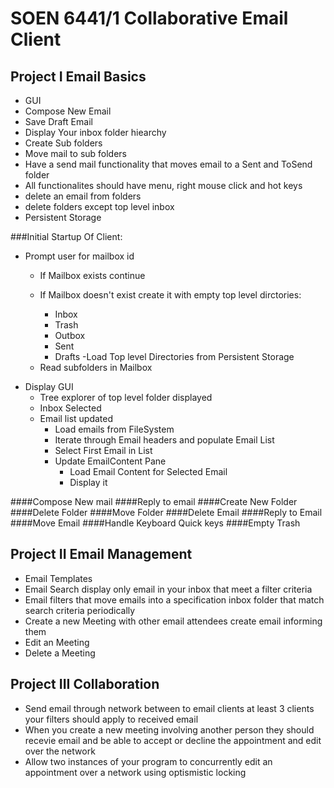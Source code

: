 SOEN 6441/1 Collaborative Email Client
======================================

Project I Email Basics
----------------------
* GUI
* Compose New Email
* Save Draft Email
* Display Your inbox folder hiearchy
* Create Sub folders
* Move mail to sub folders
* Have a send mail functionality that moves email to a Sent and ToSend folder
* All functionalites should have menu, right mouse click and hot keys
* delete an email from folders
* delete folders except top level inbox
* Persistent Storage

###Initial Startup Of Client:

* Prompt user for mailbox id
    * If Mailbox exists continue
    * If Mailbox doesn't exist create it with empty top level dirctories:

        - Inbox
        - Trash
        - Outbox
        - Sent
        - Drafts
-Load Top level Directories from Persistent Storage
    - Read subfolders in Mailbox
- Display GUI
    - Tree explorer of top level folder displayed
    - Inbox Selected
    - Email list updated
        - Load emails from FileSystem
        - Iterate through Email headers and populate Email List
        - Select First Email in List
        - Update EmailContent Pane
            - Load Email Content for Selected Email
            - Display it
        
####Compose New mail
####Reply to email
####Create New Folder
####Delete Folder
####Move Folder
####Delete Email
####Reply to Email
####Move Email
####Handle Keyboard Quick keys
####Empty Trash



Project II Email Management
---------------------------
* Email Templates
* Email Search display only email in your inbox that meet a filter criteria
* Email filters that move emails into a specification inbox folder that match search criteria periodically
* Create a new Meeting with other email attendees create email informing them
* Edit an Meeting
* Delete a Meeting

Project III Collaboration
-------------------------
* Send email through network between to email clients at least 3 clients your filters should apply to received email
* When you create a new meeting involving another person they should recevie email and be able to accept or decline the appointment and edit over the network
* Allow two instances of your program to concurrently edit an appointment over a network using optismistic locking
